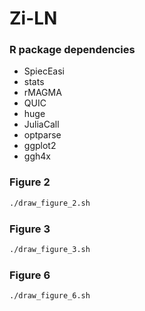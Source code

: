 # Zi-LN


### R package dependencies

* SpiecEasi
* stats
* rMAGMA
* QUIC
* huge
* JuliaCall
* optparse
* ggplot2
* ggh4x


### Figure 2

```bash
./draw_figure_2.sh
```


### Figure 3


```bash
./draw_figure_3.sh
```


### Figure 6

```bash
./draw_figure_6.sh
```


